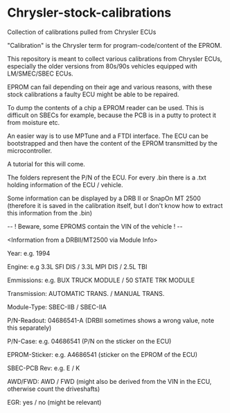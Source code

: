 # Chrysler-stock-calibrations
Collection of calibrations pulled from Chrysler ECUs

"Calibration" is the Chrysler term for program-code/content of the EPROM.

This repository is meant to collect various calibrations from Chrysler ECUs, especially the older versions from 80s/90s vehicles equipped with LM/SMEC/SBEC ECUs.

EPROM can fail depending on their age and various reasons, with these stock calibrations a faulty ECU might be able to be repaired.

To dump the contents of a chip a EPROM reader can be used. This is difficult on SBECs for example, because the PCB is in a putty to protect it from moisture etc. 

An easier way is to use MPTune and a FTDI interface. The ECU can be bootstrapped and then have the content of the EPROM transmitted by the microcontroller.

A tutorial for this will come.

The folders represent the P/N of the ECU. 
For every .bin there is a .txt holding information of the ECU / vehicle.

Some information can be displayed by a DRB II or SnapOn MT 2500 (therefore it is saved in the calibration itself, but I don't know how to extract this information from the .bin)


-- ! Beware, some EPROMS contain the VIN of the vehicle ! --

<Information from a DRBII/MT2500 via Module Info>
  
Year:	e.g. 1994

Engine:	e.g 3.3L SFI DIS / 3.3L MPI DIS / 2.5L TBI

Emmissions:	e.g. BUX TRUCK MODULE / 50 STATE TRK MODULE

Transmission:	AUTOMATIC TRANS. / MANUAL TRANS.

Module-Type:  SBEC-IIB / SBEC-IIA

P/N-Readout: 04686541-A (DRBII sometimes shows a wrong value, note this separately)


<physical Information of the vehicle>
  
P/N-Case:	e.g. 04686541 (P/N on the sticker on the ECU)
  
EPROM-Sticker:	e.g. A4686541 (sticker on the EPROM of the ECU)
  
SBEC-PCB Rev: e.g. E / K
  
AWD/FWD:	AWD / FWD (might also be derived from the VIN in the ECU, otherwise count the driveshafts)
  
EGR:	yes / no (might be relevant)
